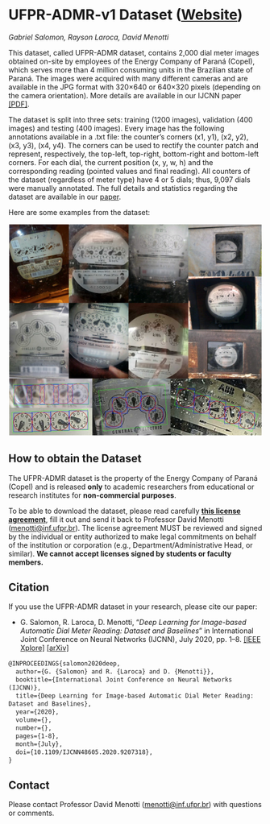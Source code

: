 # UFPR-ADMR-v1 Dataset ([Website](https://web.inf.ufpr.br/vri/databases/ufpr-admr/))
*Gabriel Salomon, Rayson Laroca, David Menotti*

This dataset, called UFPR-ADMR dataset, contains 2,000 dial meter images obtained on-site by employees of the Energy Company of Paraná (Copel), which serves more than 4 million consuming units in the Brazilian state of Paraná. The images were acquired with many different cameras and are available in the JPG format with 320×640 or 640×320 pixels (depending on the camera orientation). More details are available in our IJCNN paper [[PDF]](./pdfs/salomon2020deep.pdf).

The dataset is split into three sets: training (1200 images), validation (400 images) and testing (400 images). Every image has the following annotations available in a .txt file: the counter’s corners (x1, y1), (x2, y2), (x3, y3), (x4, y4). The corners can be used to rectify the counter patch and represent, respectively, the top-left, top-right, bottom-right and bottom-left corners. For each dial, the current position (x, y, w, h) and the corresponding reading (pointed values and final reading). All counters of the dataset (regardless of meter type) have 4 or 5 dials; thus, 9,097 dials were manually annotated. The full details and statistics regarding the dataset are available in our [paper](./pdfs/salomon2020deep.pdf).

Here are some examples from the dataset:  
<p align="center">
    <img src="./media/samples.png"/>
</p>

## How to obtain the Dataset

The UFPR-ADMR dataset is the property of the Energy Company of Paraná (Copel) and is released **only** to academic researchers from educational or research institutes for **non-commercial purposes**. 

To be able to download the dataset, please read carefully [**this license agreement**](./pdfs/license-agreement.pdf), fill it out and send it back to Professor David Menotti ([menotti@inf.ufpr.br](mailto:menotti@inf.ufpr.br)). The license agreement MUST be reviewed and signed by the individual or entity authorized to make legal commitments on behalf of the institution or corporation (e.g., Department/Administrative Head, or similar). **We cannot accept licenses signed by students or faculty members.**

## Citation

If you use the UFPR-ADMR dataset in your research, please cite our paper:

* G. Salomon, R. Laroca, D. Menotti, “*Deep Learning for Image-based Automatic Dial Meter Reading: Dataset and Baselines*” in International Joint Conference on Neural Networks (IJCNN), July 2020, pp. 1–8. [[IEEE Xplore]](https://www.doi.org/10.1109/IJCNN48605.2020.9207318) [[arXiv]](https://arxiv.org/abs/2005.03106)

```
@INPROCEEDINGS{salomon2020deep, 
  author={G. {Salomon} and R. {Laroca} and D. {Menotti}}, 
  booktitle={International Joint Conference on Neural Networks (IJCNN)}, 
  title={Deep Learning for Image-based Automatic Dial Meter Reading: Dataset and Baselines}, 
  year={2020}, 
  volume={}, 
  number={}, 
  pages={1-8}, 
  month={July},
  doi={10.1109/IJCNN48605.2020.9207318},
}
```

## Contact

Please contact Professor David Menotti ([menotti@inf.ufpr.br](mailto:menotti@inf.ufpr.br)) with questions or comments.